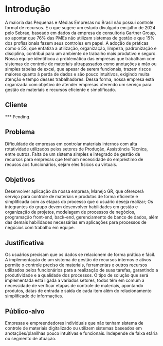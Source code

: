 # Introdução

A maioria das Pequenas e Médias Empresas no Brasil não possui controle formal de recursos. É o que sugere um estudo divulgado em julho de 2024 pelo Sebrae, baseado em dados da empresa de consultoria Gartner Group, ao apontar que 76% das PMEs não utilizam sistemas de gestão e que 15% dos profissionais fazem seus controles em papel.
A adoção de práticas como o 5S, que enfatiza a utilização, organização, limpeza, padronização e disciplina, contribui para um ambiente de trabalho mais produtivo e seguro.
Nossa equipe identificou a problemática das empresas que trabalham com sistemas de controle de materiais ultrapassados como anotações à mão ou simples tabelas de excel, que apesar de serem funcionais, trazem riscos maiores quanto à perda de dados e são pouco intuitivos, exigindo muita atenção e tempo desses trabalhadores. Dessa forma, nossa empresa está organizada com objetivo de atender empresas oferendo um serviço para gestão de materiais e recursos eficiente e simplificado.

## Cliente 

*** Pending.

## Problema
Dificuldade de empresas em controlar materiais internos com alta rotatividade utilizados pelos setores de Produção, Assistência Técnica, entre outros. Falta de um sistema simples e integrado de gestão de recursos para empresas que tenham necessidade do empréstimo de recusos aos funcionários, sejam eles físicos ou virtuais.

## Objetivos

Desenvolver aplicação da nossa empresa, Manejo GR, que oferecerá serviço para controle de materiais e produtos de forma eficiente e simplificada com as etapas do processo que o usuário deseja realizar;
Os integrantes do grupo devem desenvolver habilidades em gestão e organização de projetos, modelagem de processos de negócios, programação front-end, back-end, gerenciamento de banco de dados, além das  demais habilidades necessárias em aplicações para processos de negócios com trabalho em equipe.

## Justificativa

Os usuários precisam que os dados se relacionem de forma prática e fácil.
A implementação de um sistema de gestão de recursos internos e ativos permite o controle preciso de materiais, ferramentas e outros recursos utilizados pelos funcionários para a realização de suas tarefas, garantindo a produtividade e a qualidade dos processos.
O tipo de solução que será implementada está ligada a variados setores, todos têm em comum a necessidade de verificar etapas de controle de materiais, apontando produtos, datas de entrada e saída de cada item além do relacionamento simplificado de informações.

## Público-alvo

Empresas e empreendedores individuais que não tenham sistema de controle de materiais digitalizado ou utilizem sistemas baseados em anotações/planilhas pouco intuitivas e funcionais. Independe de faixa etária ou segmento de atuação.
